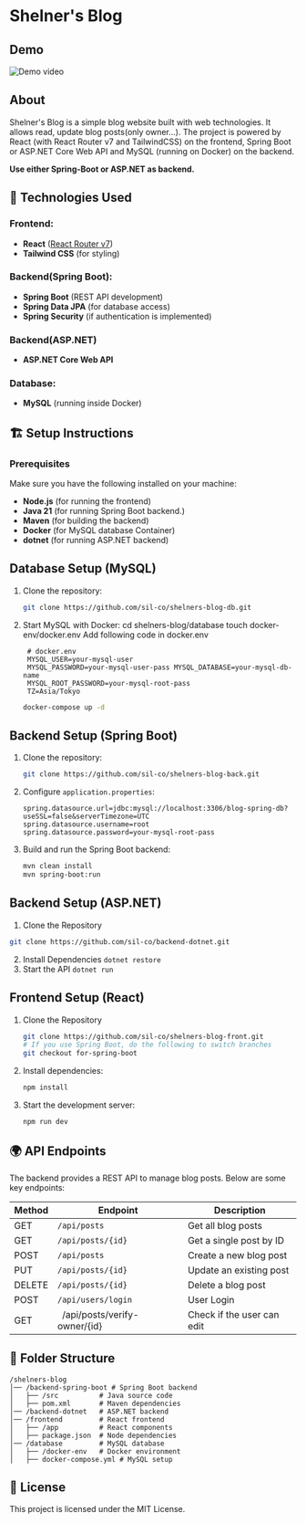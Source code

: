 # Shelner's Blog

## Demo
![Demo video](assets/blog-tuto-3times.gif)

## About
Shelner's Blog is a simple blog website built with web technologies. 
It allows read, update blog posts(only owner...). 
The project is powered by React (with React Router v7 and TailwindCSS) on the frontend, Spring Boot or ASP.NET Core Web API and MySQL (running on Docker) on the backend.

**Use either Spring-Boot or ASP.NET as backend.**

## 🚀 Technologies Used

### Frontend:
- **React** ([React Router v7](https://reactrouter.com/start/framework/installation))
- **Tailwind CSS** (for styling)

### Backend(Spring Boot):
- **Spring Boot** (REST API development)
- **Spring Data JPA** (for database access)
- **Spring Security** (if authentication is implemented)

### Backend(ASP.NET)
- **ASP.NET Core Web API**

### Database:
- **MySQL** (running inside Docker)

## 🏗️ Setup Instructions

### Prerequisites
Make sure you have the following installed on your machine:
- **Node.js** (for running the frontend)
- **Java 21** (for running Spring Boot backend.)
- **Maven** (for building the backend)
- **Docker** (for MySQL database Container)
- **dotnet** (for running ASP.NET backend)

## Database Setup (MySQL)
1. Clone the repository:
   ```sh
   git clone https://github.com/sil-co/shelners-blog-db.git
   ```
2. Start MySQL with Docker:
   cd shelners-blog/database
   touch docker-env/docker.env
   Add following code in docker.env 
   ```docker.env
    # docker.env
    MYSQL_USER=your-mysql-user
    MYSQL_PASSWORD=your-mysql-user-pass MYSQL_DATABASE=your-mysql-db-name
    MYSQL_ROOT_PASSWORD=your-mysql-root-pass
    TZ=Asia/Tokyo
   ```
   ```sh
   docker-compose up -d
   ```

## Backend Setup (Spring Boot)
1. Clone the repository:
   ```sh
   git clone https://github.com/sil-co/shelners-blog-back.git
   ```
   
2. Configure `application.properties`:
   ```properties
   spring.datasource.url=jdbc:mysql://localhost:3306/blog-spring-db?useSSL=false&serverTimezone=UTC
   spring.datasource.username=root
   spring.datasource.password=your-mysql-root-pass
   ```
3. Build and run the Spring Boot backend:
   ```sh
   mvn clean install
   mvn spring-boot:run
   ```

## Backend Setup (ASP.NET)
1. Clone the Repository
```sh
git clone https://github.com/sil-co/backend-dotnet.git
```
2.  Install Dependencies
`dotnet restore`
3. Start the API
`dotnet run`

## Frontend Setup (React)
1. Clone the Repository
   ```sh
   git clone https://github.com/sil-co/shelners-blog-front.git
   # If you use Spring Boot, do the following to switch branches
   git checkout for-spring-boot
   ```
2. Install dependencies:
   ```sh
   npm install
   ```
3. Start the development server:
   ```sh
   npm run dev
   ```

## 🌍 API Endpoints
The backend provides a REST API to manage blog posts. Below are some key endpoints:

| Method | Endpoint           | Description               |
|--------|-------------------|---------------------------|
| GET    | `/api/posts`      | Get all blog posts        |
| GET    | `/api/posts/{id}` | Get a single post by ID   |
| POST   | `/api/posts`      | Create a new blog post    |
| PUT    | `/api/posts/{id}` | Update an existing post   |
| DELETE | `/api/posts/{id}` | Delete a blog post        |
| POST | `/api/users/login` | User Login |
| GET | ` `/api/posts/verify-owner/{id} | Check if the user can edit |

## 📜 Folder Structure
```
/shelners-blog
│── /backend-spring-boot # Spring Boot backend
│   ├── /src          # Java source code
│   ├── pom.xml       # Maven dependencies
│── /backend-dotnet   # ASP.NET backend
│── /frontend         # React frontend
│   ├── /app          # React components
│   ├── package.json  # Node dependencies
│── /database         # MySQL database
│   ├── /docker-env   # Docker environment
│   ├── docker-compose.yml # MySQL setup
```

## 📜 License
This project is licensed under the MIT License.
